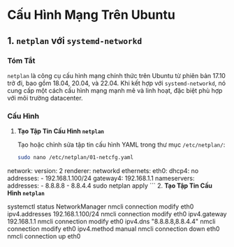 # Cấu Hình Mạng Trên Ubuntu

## 1. `netplan` với `systemd-networkd`

### Tóm Tắt
`netplan` là công cụ cấu hình mạng chính thức trên Ubuntu từ phiên bản 17.10 trở đi, bao gồm 18.04, 20.04, và 22.04. Khi kết hợp với `systemd-networkd`, nó cung cấp một cách cấu hình mạng mạnh mẽ và linh hoạt, đặc biệt phù hợp với môi trường datacenter.

### Cấu Hình

1. **Tạo Tập Tin Cấu Hình `netplan`**

   Tạo hoặc chỉnh sửa tập tin cấu hình YAML trong thư mục `/etc/netplan/`:

   ```bash
   sudo nano /etc/netplan/01-netcfg.yaml
  network:
    version: 2
    renderer: networkd
    ethernets:
      eth0:
        dhcp4: no
        addresses:
          - 192.168.1.100/24
        gateway4: 192.168.1.1
        nameservers:
          addresses:
            - 8.8.8.8
            - 8.8.4.4
sudo netplan apply
                     ```
2. **Tạo Tập Tin Cấu Hình `netplan`**

  systemctl status NetworkManager
  nmcli connection modify eth0 ipv4.addresses 192.168.1.100/24
  nmcli connection modify eth0 ipv4.gateway 192.168.1.1
  nmcli connection modify eth0 ipv4.dns "8.8.8.8,8.8.4.4"
  nmcli connection modify eth0 ipv4.method manual
  nmcli connection down eth0
  nmcli connection up eth0


